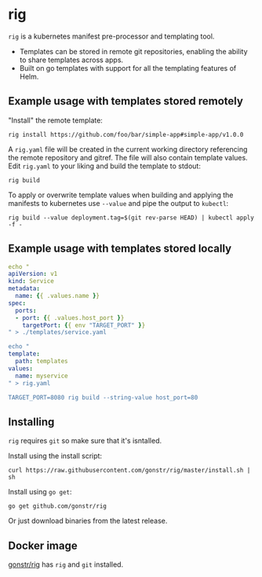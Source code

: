 # rig

`rig` is a kubernetes manifest pre-processor and templating tool.

- Templates can be stored in remote git repositories, enabling the ability
  to share templates across apps.
- Built on go templates with support for all the templating features of Helm.

## Example usage with templates stored remotely

"Install" the remote template:

```shell
rig install https://github.com/foo/bar/simple-app#simple-app/v1.0.0
```

A `rig.yaml` file will be created in the current working directory referencing
the remote repository and gitref. The file will also contain template values.
Edit `rig.yaml` to your liking and build the template to stdout:

```shell
rig build
```

To apply or overwrite template values when building and applying the manifests
to kubernetes use `--value` and pipe the output to `kubectl`:

```shell
rig build --value deployment.tag=$(git rev-parse HEAD) | kubectl apply -f -
```

## Example usage with templates stored locally

```yaml
echo "
apiVersion: v1
kind: Service
metadata:
  name: {{ .values.name }}
spec:
  ports:
  - port: {{ .values.host_port }}
    targetPort: {{ env "TARGET_PORT" }}
" > ./templates/service.yaml

echo "
template:
  path: templates
values:
  name: myservice
" > rig.yaml

TARGET_PORT=8080 rig build --string-value host_port=80
```

## Installing

`rig` requires `git` so make sure that it's isntalled.

Install using the install script:

```shell
curl https://raw.githubusercontent.com/gonstr/rig/master/install.sh | sh
```

Install using `go get`:

```shell
go get github.com/gonstr/rig
```

Or just download binaries from the latest release.

## Docker image

[gonstr/rig](https://cloud.docker.com/u/gonstr/repository/docker/gonstr/rig) has `rig` and `git` installed.
